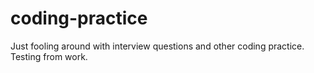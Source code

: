 # coding-practice
Just fooling around with interview questions and other coding practice.
Testing from work.
